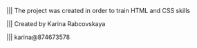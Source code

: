 |||
The project was created in order to train HTML and CSS skills

|||
Created by Karina Rabcovskaya

|||
karina@874673578
